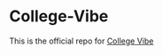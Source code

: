 # College-Vibe

This is the official repo for <a href='http://www.collegevibe.com'>College Vibe</a>
